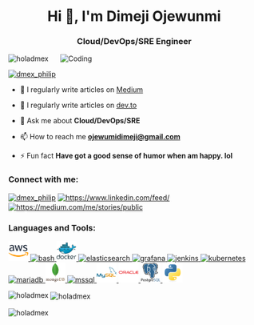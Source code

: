 <h1 align="center">Hi 👋, I'm Dimeji Ojewunmi</h1>
<h3 align="center">Cloud/DevOps/SRE Engineer</h3>
<img align="right" alt="Coding" width="400" src="https://encrypted-tbn0.gstatic.com/images?q=tbn:ANd9GcRJJmib_NM6aTaO8XiB2FAD7j7620N9ShLMrQhI7WywucVwOOgARp36SDRT94Rls5KiFcE&usqp=CAU">

<p align="left"> <img src="https://komarev.com/ghpvc/?username=holadmex&label=Profile%20views&color=0e75b6&style=flat" alt="holadmex" /> </p>

<p align="left"> <a href="https://twitter.com/dmex_philip" target="blank"><img src="https://img.shields.io/twitter/follow/dmex_philip?logo=twitter&style=for-the-badge" alt="dmex_philip" /></a> </p>

- 📝 I regularly write articles on [Medium](https://medium.com/@ojewumidimeji)
- 📝 I regularly write articles on [dev.to](https://dev.to/dimeji_ojewunmi_5e27256)

- 💬 Ask me about **Cloud/DevOps/SRE**

- 📫 How to reach me **ojewumidimeji@gmail.com**

- ⚡ Fun fact **Have got a good sense of humor when am happy. lol**

<h3 align="left">Connect with me:</h3>
<p align="left">
<a href="https://twitter.com/dmex_philip" target="blank"><img align="center" src="https://raw.githubusercontent.com/rahuldkjain/github-profile-readme-generator/master/src/images/icons/Social/twitter.svg" alt="dmex_philip" height="30" width="40" /></a>
<a href="https://linkedin.com/in/https://www.linkedin.com/feed/" target="blank"><img align="center" src="https://raw.githubusercontent.com/rahuldkjain/github-profile-readme-generator/master/src/images/icons/Social/linked-in-alt.svg" alt="https://www.linkedin.com/feed/" height="30" width="40" /></a>
<a href="https://medium.com/https://medium.com/me/stories/public" target="blank"><img align="center" src="https://raw.githubusercontent.com/rahuldkjain/github-profile-readme-generator/master/src/images/icons/Social/medium.svg" alt="https://medium.com/me/stories/public" height="30" width="40" /></a>
</p>

<h3 align="left">Languages and Tools:</h3>
<p align="left"> <a href="https://aws.amazon.com" target="_blank" rel="noreferrer"> <img src="https://raw.githubusercontent.com/devicons/devicon/master/icons/amazonwebservices/amazonwebservices-original-wordmark.svg" alt="aws" width="40" height="40"/> </a> <a href="https://www.gnu.org/software/bash/" target="_blank" rel="noreferrer"> <img src="https://www.vectorlogo.zone/logos/gnu_bash/gnu_bash-icon.svg" alt="bash" width="40" height="40"/> </a> <a href="https://www.docker.com/" target="_blank" rel="noreferrer"> <img src="https://raw.githubusercontent.com/devicons/devicon/master/icons/docker/docker-original-wordmark.svg" alt="docker" width="40" height="40"/> </a> <a href="https://www.elastic.co" target="_blank" rel="noreferrer"> <img src="https://www.vectorlogo.zone/logos/elastic/elastic-icon.svg" alt="elasticsearch" width="40" height="40"/> </a> <a href="https://grafana.com" target="_blank" rel="noreferrer"> <img src="https://www.vectorlogo.zone/logos/grafana/grafana-icon.svg" alt="grafana" width="40" height="40"/> </a> <a href="https://www.jenkins.io" target="_blank" rel="noreferrer"> <img src="https://www.vectorlogo.zone/logos/jenkins/jenkins-icon.svg" alt="jenkins" width="40" height="40"/> </a> <a href="https://kubernetes.io" target="_blank" rel="noreferrer"> <img src="https://www.vectorlogo.zone/logos/kubernetes/kubernetes-icon.svg" alt="kubernetes" width="40" height="40"/> </a> <a href="https://mariadb.org/" target="_blank" rel="noreferrer"> <img src="https://www.vectorlogo.zone/logos/mariadb/mariadb-icon.svg" alt="mariadb" width="40" height="40"/> </a> <a href="https://www.mongodb.com/" target="_blank" rel="noreferrer"> <img src="https://raw.githubusercontent.com/devicons/devicon/master/icons/mongodb/mongodb-original-wordmark.svg" alt="mongodb" width="40" height="40"/> </a> <a href="https://www.microsoft.com/en-us/sql-server" target="_blank" rel="noreferrer"> <img src="https://www.svgrepo.com/show/303229/microsoft-sql-server-logo.svg" alt="mssql" width="40" height="40"/> </a> <a href="https://www.mysql.com/" target="_blank" rel="noreferrer"> <img src="https://raw.githubusercontent.com/devicons/devicon/master/icons/mysql/mysql-original-wordmark.svg" alt="mysql" width="40" height="40"/> </a> <a href="https://www.oracle.com/" target="_blank" rel="noreferrer"> <img src="https://raw.githubusercontent.com/devicons/devicon/master/icons/oracle/oracle-original.svg" alt="oracle" width="40" height="40"/> </a> <a href="https://www.postgresql.org" target="_blank" rel="noreferrer"> <img src="https://raw.githubusercontent.com/devicons/devicon/master/icons/postgresql/postgresql-original-wordmark.svg" alt="postgresql" width="40" height="40"/> </a> <a href="https://www.python.org" target="_blank" rel="noreferrer"> <img src="https://raw.githubusercontent.com/devicons/devicon/master/icons/python/python-original.svg" alt="python" width="40" height="40"/> </a> </p>

<p><img align="left" src="https://github-readme-stats.vercel.app/api/top-langs?username=holadmex&show_icons=true&locale=en&layout=compact" alt="holadmex" /></p>

<p>&nbsp;<img align="center" src="https://github-readme-stats.vercel.app/api?username=holadmex&show_icons=true&locale=en" alt="holadmex" /></p>

<p><img align="center" src="https://github-readme-streak-stats.herokuapp.com/?user=holadmex&" alt="holadmex" /></p>
